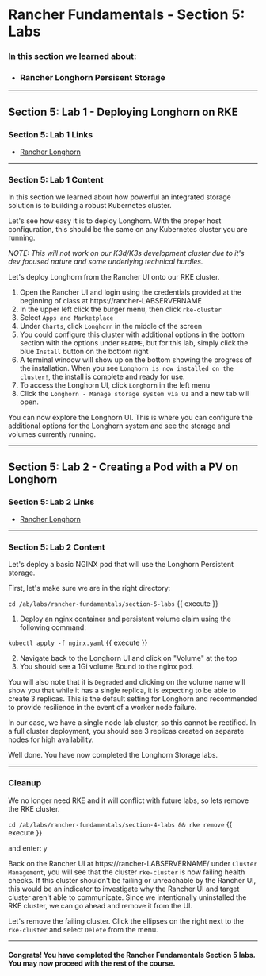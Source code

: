 # Rancher Fundamentals - Section 5: Labs

### In this section we learned about:

* ### Rancher Longhorn Persisent Storage

____

## Section 5: Lab 1 - Deploying Longhorn on RKE

### Section 5: Lab 1 Links

* [Rancher Longhorn](https://rancher.com/products/longhorn/)
____

### Section 5: Lab 1 Content

In this section we learned about how powerful an integrated storage solution is to building a robust Kubernetes cluster.

Let's see how easy it is to deploy Longhorn. With the proper host configuration, this should be the same on any Kubernetes cluster you are running.

*NOTE: This will not work on our K3d/K3s development cluster due to it's dev focused nature and some underlying technical hurdles.*

Let's deploy Longhorn from the Rancher UI onto our RKE cluster.

1. Open the Rancher UI and login using the credentials provided at the beginning of class at https://rancher-LABSERVERNAME
2. In the upper left click the burger menu, then click `rke-cluster`
3. Select `Apps and Marketplace`
4. Under `Charts`, click `Longhorn` in the middle of the screen
5. You could configure this cluster with additional options in the bottom section with the options under `README`, but for this lab, simply click the blue `Install` button on the bottom right
6. A terminal window will show up on the bottom showing the progress of the installation. When you see `Longhorn is now installed on the cluster!`, the install is complete and ready for use. 
7. To access the Longhorn UI, click `Longhorn` in the left menu
8. Click the `Longhorn - Manage storage system via UI` and a new tab will open.

You can now explore the Longhorn UI. This is where you can configure the additional options for the Longhorn system and see the storage and volumes currently running.

____

## Section 5: Lab 2 - Creating a Pod with a PV on Longhorn

### Section 5: Lab 2 Links

* [Rancher Longhorn](https://rancher.com/products/longhorn/)
____

### Section 5: Lab 2 Content

Let's deploy a basic NGINX pod that will use the Longhorn Persistent storage.

First, let's make sure we are in the right directory:

`cd /ab/labs/rancher-fundamentals/section-5-labs` {{ execute }}

1. Deploy an nginx container and persistent volume claim using the following command:

`kubectl apply -f nginx.yaml` {{ execute }}

2. Navigate back to the Longhorn UI and click on "Volume" at the top
3. You should see a 1Gi volume Bound to the nginx pod. 

You will also note that it is `Degraded` and clicking on the volume name will show you that while it has a single replica, it is expecting to be able to create 3 replicas. This is the default setting for Longhorn and recommended to provide resilience in the event of a worker node failure.

In our case, we have a single node lab cluster, so this cannot be rectified. In a full cluster deployment, you should see 3 replicas created on separate nodes for high availability.

Well done. You have now completed the Longhorn Storage labs.

___

### Cleanup

We no longer need RKE and it will conflict with future labs, so lets remove the RKE cluster.

`cd /ab/labs/rancher-fundamentals/section-4-labs && rke remove` {{ execute }}

and enter: `y`

Back on the Rancher UI at https://rancher-LABSERVERNAME/ under `Cluster Management`, you will see that the cluster `rke-cluster` is now failing health checks. If this cluster shouldn't be failing or unreachable by the Rancher UI, this would be an indicator to investigate why the Rancher UI and target cluster aren't able to communicate. Since we intentionally uninstalled the RKE cluster, we can go ahead and remove it from the UI.

Let's remove the failing cluster.  Click the ellipses on the right next to the `rke-cluster` and select `Delete` from the menu. 

____

#### Congrats! You have completed the Rancher Fundamentals Section 5 labs. You may now proceed with the rest of the course.
